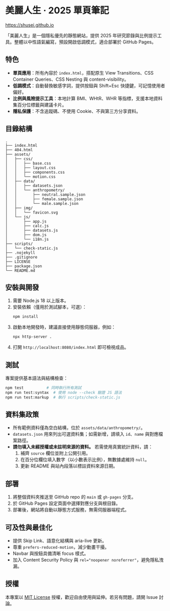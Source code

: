 # 美麗人生 · 2025 單頁筆記

https://shusei.github.io

「美麗人生」是一個隱私優先的靜態網站，提供 2025 年研究節錄與比例提示工具。整體以中性語氣編寫，預設開啟低調模式，適合部署於 GitHub Pages。

## 特色

- **單頁應用**：所有內容於 `index.html`，搭配原生 View Transitions、CSS Container Queries、CSS Nesting 與 content-visibility。
- **低調模式**：自動替換敏感字詞，提供按鈕與 Shift+Esc 快捷鍵，可記憶使用者偏好。
- **比例與風險提示工具**：本地計算 BMI、WHtR、WHR 等指標，支援本地資料集百分位標籤與建議卡片。
- **隱私保護**：不含追蹤碼、不使用 Cookie、不與第三方分享資料。

## 目錄結構

```
.
├── index.html
├── 404.html
├── assets/
│   ├── css/
│   │   ├── base.css
│   │   ├── layout.css
│   │   ├── components.css
│   │   └── motion.css
│   ├── data/
│   │   ├── datasets.json
│   │   └── anthropometry/
│   │       ├── neutral.sample.json
│   │       ├── female.sample.json
│   │       └── male.sample.json
│   ├── img/
│   │   └── favicon.svg
│   └── js/
│       ├── app.js
│       ├── calc.js
│       ├── datasets.js
│       ├── dom.js
│       └── i18n.js
├── scripts/
│   └── check-static.js
├── .nojekyll
├── .gitignore
├── LICENSE
├── package.json
└── README.md
```

## 安裝與開發

1. 需要 Node.js 18 以上版本。
2. 安裝依賴（僅用於測試腳本，可選）：
   ```bash
   npm install
   ```
3. 啟動本地開發時，建議直接使用靜態伺服器，例如：
   ```bash
   npx http-server .
   ```
4. 打開 `http://localhost:8080/index.html` 即可檢視成品。

## 測試

專案提供基本語法與結構檢查：

```bash
npm test          # 同時執行所有測試
npm run test:syntax  # 使用 node --check 驗證 JS 語法
npm run test:markup  # 執行 scripts/check-static.js
```

## 資料集政策

- 所有範例資料僅為空白結構，位於 `assets/data/anthropometry/`。
- `datasets.json` 用來列出可選資料集；如需新增，請填入 `id`、`name` 與對應檔案路徑。
- **請勿填入未經授權或未註明來源的資料。** 若需使用真實統計資料，請：
  1. 補齊 `source` 欄位並附上公開引用。
  2. 在百分位欄位填入數字（以小數表示比例），無數據處維持 `null`。
  3. 更新 README 與站內段落以標註資料來源日期。

## 部署

1. 將整個資料夾推送至 GitHub repo 的 `main` 或 `gh-pages` 分支。
2. 於 GitHub Pages 設定頁面中選擇對應分支與根目錄。
3. 部署後，網站將自動以靜態方式服務，無需伺服器端程式。

## 可及性與最佳化

- 提供 Skip Link、語意化結構與 aria-live 更新。
- 尊重 `prefers-reduced-motion`，減少動畫干擾。
- Navbar 與按鈕具備清晰 focus 樣式。
- 加入 Content Security Policy 與 `rel="noopener noreferrer"`，避免隱私洩漏。

## 授權

本專案以 [MIT License](LICENSE) 授權，歡迎自由使用與延伸。若另有問題，請開 Issue 討論。
